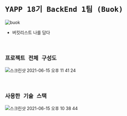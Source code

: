 # `YAPP 18기 BackEnd 1팀 (Buok)`

![buok](https://user-images.githubusercontent.com/45676906/122062627-8af21000-ce2a-11eb-86cf-bc67d2e97ebb.png)

- 버킷리스트 나를 담다

<br>

## `프로젝트 전체 구성도`

![스크린샷 2021-06-15 오후 11 41 24](https://user-images.githubusercontent.com/45676906/122073193-369f5e00-ce33-11eb-91b1-e3eb5854d039.png)


<br>

## `사용한 기술 스택`

![스크린샷 2021-06-15 오후 10 38 44](https://user-images.githubusercontent.com/45676906/122062520-731a8c00-ce2a-11eb-92f1-437a2f592c76.png)

